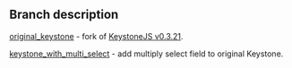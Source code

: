 ## Branch description

[original_keystone](https://github.com/FundCount/fc-keystone/tree/original_keystone) - fork of [KeystoneJS v0.3.21](https://github.com/keystonejs/keystone/tree/v0.3.21).

[keystone_with_multi_select](https://github.com/FundCount/fc-keystone/tree/keystone_with_multi_select) - add multiply select field to original Keystone.

